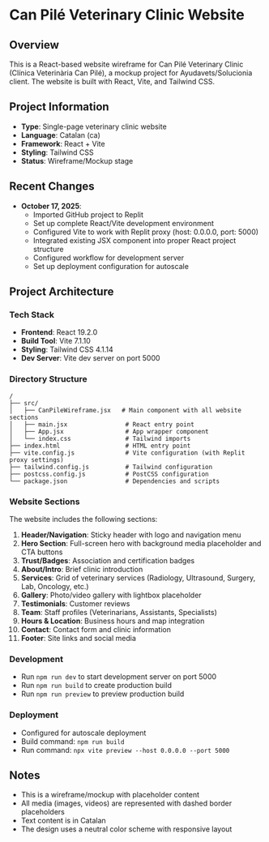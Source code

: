 # Can Pilé Veterinary Clinic Website

## Overview
This is a React-based website wireframe for Can Pilé Veterinary Clinic (Clínica Veterinària Can Pilé), a mockup project for Ayudavets/Solucionia client. The website is built with React, Vite, and Tailwind CSS.

## Project Information
- **Type**: Single-page veterinary clinic website
- **Language**: Catalan (ca)
- **Framework**: React + Vite
- **Styling**: Tailwind CSS
- **Status**: Wireframe/Mockup stage

## Recent Changes
- **October 17, 2025**: 
  - Imported GitHub project to Replit
  - Set up complete React/Vite development environment
  - Configured Vite to work with Replit proxy (host: 0.0.0.0, port: 5000)
  - Integrated existing JSX component into proper React project structure
  - Configured workflow for development server
  - Set up deployment configuration for autoscale

## Project Architecture

### Tech Stack
- **Frontend**: React 19.2.0
- **Build Tool**: Vite 7.1.10
- **Styling**: Tailwind CSS 4.1.14
- **Dev Server**: Vite dev server on port 5000

### Directory Structure
```
/
├── src/
│   ├── CanPileWireframe.jsx   # Main component with all website sections
│   ├── main.jsx                # React entry point
│   ├── App.jsx                 # App wrapper component
│   └── index.css               # Tailwind imports
├── index.html                  # HTML entry point
├── vite.config.js              # Vite configuration (with Replit proxy settings)
├── tailwind.config.js          # Tailwind configuration
├── postcss.config.js           # PostCSS configuration
└── package.json                # Dependencies and scripts
```

### Website Sections
The website includes the following sections:
1. **Header/Navigation**: Sticky header with logo and navigation menu
2. **Hero Section**: Full-screen hero with background media placeholder and CTA buttons
3. **Trust/Badges**: Association and certification badges
4. **About/Intro**: Brief clinic introduction
5. **Services**: Grid of veterinary services (Radiology, Ultrasound, Surgery, Lab, Oncology, etc.)
6. **Gallery**: Photo/video gallery with lightbox placeholder
7. **Testimonials**: Customer reviews
8. **Team**: Staff profiles (Veterinarians, Assistants, Specialists)
9. **Hours & Location**: Business hours and map integration
10. **Contact**: Contact form and clinic information
11. **Footer**: Site links and social media

### Development
- Run `npm run dev` to start development server on port 5000
- Run `npm run build` to create production build
- Run `npm run preview` to preview production build

### Deployment
- Configured for autoscale deployment
- Build command: `npm run build`
- Run command: `npx vite preview --host 0.0.0.0 --port 5000`

## Notes
- This is a wireframe/mockup with placeholder content
- All media (images, videos) are represented with dashed border placeholders
- Text content is in Catalan
- The design uses a neutral color scheme with responsive layout

